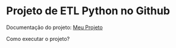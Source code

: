 # Projeto de ETL Python no Github

Documentação do projeto: [Meu Projeto](https://github.com/jlsilva01/estrurtura_workshop_1)

Como executar o projeto?
